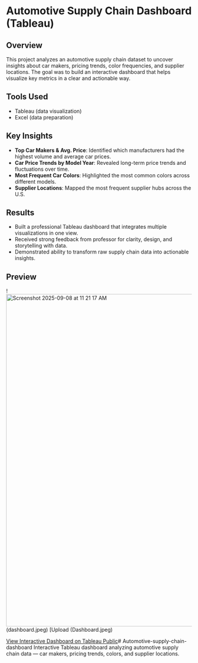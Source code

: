 # Automotive Supply Chain Dashboard (Tableau)

## Overview
This project analyzes an automotive supply chain dataset to uncover insights about car makers, pricing trends, color frequencies, and supplier locations. The goal was to build an interactive dashboard that helps visualize key metrics in a clear and actionable way.

## Tools Used
- Tableau (data visualization)
- Excel (data preparation)

## Key Insights
- **Top Car Makers & Avg. Price**: Identified which manufacturers had the highest volume and average car prices.  
- **Car Price Trends by Model Year**: Revealed long-term price trends and fluctuations over time.  
- **Most Frequent Car Colors**: Highlighted the most common colors across different models.  
- **Supplier Locations**: Mapped the most frequent supplier hubs across the U.S.  

## Results
- Built a professional Tableau dashboard that integrates multiple visualizations in one view.  
- Received strong feedback from professor for clarity, design, and storytelling with data.  
- Demonstrated ability to transform raw supply chain data into actionable insights.  

## Preview
!<img width="1440" height="900" alt="Screenshot 2025-09-08 at 11 21 17 AM" src="https://github.com/user-attachments/assets/11aaf2db-7f02-42b2-80a8-1afbc6c89bca" /> (dashboard.jpeg)
[Upload<?xml version='1.0' encoding='utf-8' ?> (Dashboard.jpeg)




[View Interactive Dashboard on Tableau Public](INSERT-YOUR-LINK-HERE)# Automotive-supply-chain-dashboard
Interactive Tableau dashboard analyzing automotive supply chain data — car makers, pricing trends, colors, and supplier locations.
